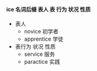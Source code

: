 #### ice 名词后缀 表人     表 行为 状况 性质

- 表人
	-  novice 初学者
	-  apprentice 学徒
- 表行为 状况 性质
	-  service 服务
	-  paractice 实践
